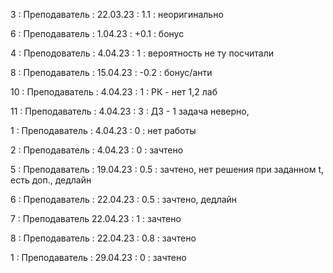 3 : Преподаватель : 22.03.23 : 1.1 : неоригинально

6 : Преподаватель : 1.04.23 : +0.1 : бонус

4 : Преподователь : 4.04.23 : 1 : вероятность не ту посчитали

8 : Преподаватель : 15.04.23 : -0.2 : бонус/анти

10 : Преподаватель : 4.04.23 : 1 : РК - нет 1,2 лаб

11 : Преподаватель : 4.04.23 : 3 : ДЗ - 1 задача неверно, 

1 : Преподаватель : 4.04.23 : 0 : нет работы

2 : Преподаватель : 4.04.23 : 0 : зачтено

5 : Преподаватель : 19.04.23 : 0.5 : зачтено, нет решения при заданном t, есть доп., дедлайн

6 : Преподаватель : 22.04.23 : 0.5 : зачтено, дедлайн 

7 : Преподаватель 22.04.23 : 1 : зачтено

8 : Преподаватель : 22.04.23 : 0.8 : зачтено

1 : Преподаватель : 29.04.23 : 0 : зачтено
